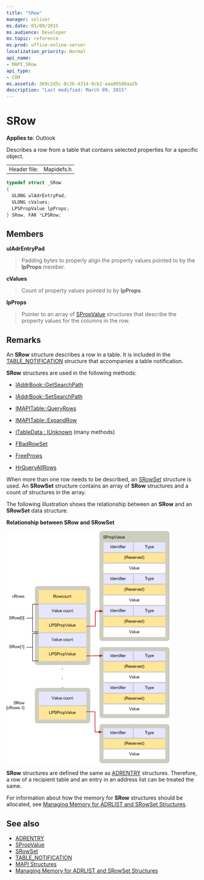 ```yaml
---
title: "SRow"
manager: soliver
ms.date: 03/09/2015
ms.audience: Developer
ms.topic: reference
ms.prod: office-online-server
localization_priority: Normal
api_name:
- MAPI.SRow
api_type:
- COM
ms.assetid: 369c2d5c-8c2b-4314-9cb2-aaa89580aa2b
description: "Last modified: March 09, 2015"
---
```


# SRow

**Applies to**: Outlook 
  
Describes a row from a table that contains selected properties for a specific object. 
  
|||
|:-----|:-----|
|Header file:  <br/> |Mapidefs.h  <br/> |
   
```cpp
typedef struct _SRow
{
  ULONG ulAdrEntryPad;
  ULONG cValues;
  LPSPropValue lpProps;
} SRow, FAR *LPSRow;

```

## Members

**ulAdrEntryPad**
  
> Padding bytes to properly align the property values pointed to by the **lpProps** member. 
    
**cValues**
  
> Count of property values pointed to by **lpProps**. 
    
**lpProps**
  
> Pointer to an array of [SPropValue](spropvalue.md) structures that describe the property values for the columns in the row. 
    
## Remarks

An **SRow** structure describes a row in a table. It is included in the [TABLE_NOTIFICATION](table_notification.md) structure that accompanies a table notification. 
  
**SRow** structures are used in the following methods: 
  
- [IAddrBook::GetSearchPath](iaddrbook-getsearchpath.md)
    
- [IAddrBook::SetSearchPath](iaddrbook-setsearchpath.md)
    
- [IMAPITable::QueryRows](imapitable-queryrows.md)
    
- [IMAPITable::ExpandRow](imapitable-expandrow.md)
    
- [ITableData : IUnknown](itabledataiunknown.md) (many methods) 
    
- [FBadRowSet](fbadrowset.md)
    
- [FreeProws](freeprows.md)
    
- [HrQueryAllRows](hrqueryallrows.md)
    
When more than one row needs to be described, an [SRowSet](srowset.md) structure is used. An **SRowSet** structure contains an array of **SRow** structures and a count of structures in the array. 
  
The following illustration shows the relationship between an **SRow** and an **SRowSet** data structure. 
  
**Relationship between SRow and SRowSet**
  
![Relationship between SRow and SRowSet](media/amapi_17.gif "Relationship between SRow and SRowSet")
  
**SRow** structures are defined the same as [ADRENTRY](adrentry.md) structures. Therefore, a row of a recipient table and an entry in an address list can be treated the same. 
  
For information about how the memory for **SRow** structures should be allocated, see [Managing Memory for ADRLIST and SRowSet Structures](managing-memory-for-adrlist-and-srowset-structures.md).
  
## See also

- [ADRENTRY](adrentry.md)
- [SPropValue](spropvalue.md)
- [SRowSet](srowset.md)
- [TABLE_NOTIFICATION](table_notification.md)
- [MAPI Structures](mapi-structures.md)
- [Managing Memory for ADRLIST and SRowSet Structures](managing-memory-for-adrlist-and-srowset-structures.md)

